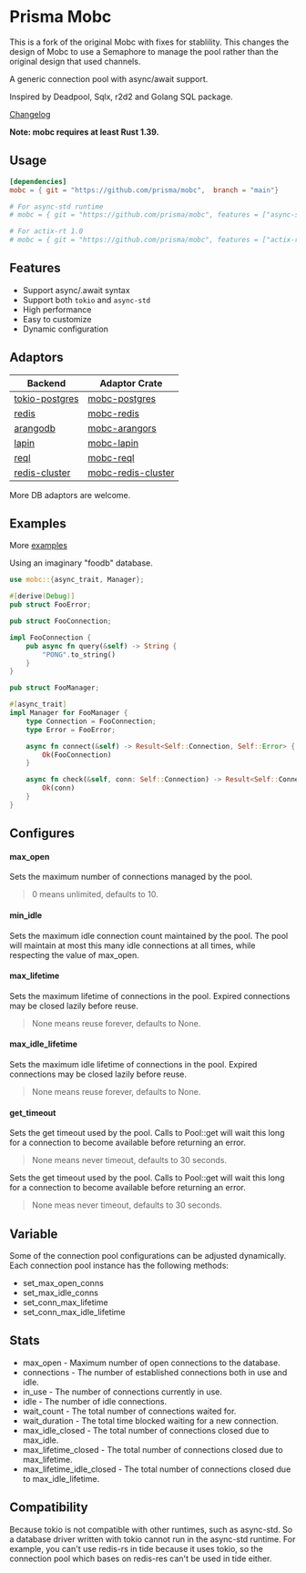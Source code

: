 # Prisma Mobc

This is a fork of the original Mobc with fixes for stablility. This changes the design of Mobc to use
a Semaphore to manage the pool rather than the original design that used channels.

A generic connection pool with async/await support.

Inspired by Deadpool, Sqlx, r2d2 and Golang SQL package.

[Changelog](https://github.com/prisma/mobc/blob/main/CHANGELOG.md)

**Note: mobc requires at least Rust 1.39.**

## Usage

```toml
[dependencies]
mobc = { git = "https://github.com/prisma/mobc",  branch = "main"}

# For async-std runtime
# mobc = { git = "https://github.com/prisma/mobc", features = ["async-std"] }

# For actix-rt 1.0
# mobc = { git = "https://github.com/prisma/mobc", features = ["actix-rt"] }
```

## Features

- Support async/.await syntax
- Support both `tokio` and `async-std`
- High performance
- Easy to customize
- Dynamic configuration

## Adaptors

| Backend                                                                                   | Adaptor Crate                                                           |
| ----------------------------------------------------------------------------------------- | ----------------------------------------------------------------------- |
| [tokio-postgres](https://github.com/sfackler/rust-postgres)                               | [mobc-postgres](https://github.com/importcjj/mobc-postgres)             |
| [redis](https://github.com/mitsuhiko/redis-rs)                                            | [mobc-redis](https://github.com/importcjj/mobc-redis)                   |
| [arangodb](https://github.com/fMeow/arangors)                                             | [mobc-arangors](https://github.com/inzanez/mobc-arangors)               |
| [lapin](https://github.com/CleverCloud/lapin)                                             | [mobc-lapin](https://github.com/zupzup/mobc-lapin)                      |
| [reql](https://github.com/rethinkdb/rethinkdb-rs)                                         | [mobc-reql](https://github.com/rethinkdb/rethinkdb-rs)                  |
| [redis-cluster](https://docs.rs/redis_cluster_async/0.6.0/redis_cluster_async/index.html) | [mobc-redis-cluster](https://github.com/rogeriob2br/mobc-redis-cluster) |

More DB adaptors are welcome.

## Examples

More [examples](https://github.com/importcjj/mobc/tree/master/mobc-foo/examples)

Using an imaginary "foodb" database.

```rust
use mobc::{async_trait, Manager};

#[derive(Debug)]
pub struct FooError;

pub struct FooConnection;

impl FooConnection {
    pub async fn query(&self) -> String {
        "PONG".to_string()
    }
}

pub struct FooManager;

#[async_trait]
impl Manager for FooManager {
    type Connection = FooConnection;
    type Error = FooError;

    async fn connect(&self) -> Result<Self::Connection, Self::Error> {
        Ok(FooConnection)
    }

    async fn check(&self, conn: Self::Connection) -> Result<Self::Connection, Self::Error> {
        Ok(conn)
    }
}
```

## Configures

#### max_open

Sets the maximum number of connections managed by the pool.

> 0 means unlimited, defaults to 10.

#### min_idle

Sets the maximum idle connection count maintained by the pool. The pool will maintain at most this many idle connections at all times, while respecting the value of max_open.

#### max_lifetime

Sets the maximum lifetime of connections in the pool. Expired connections may be closed lazily before reuse.
>None means reuse forever, defaults to None.

#### max_idle_lifetime
Sets the maximum idle lifetime of connections in the pool. Expired connections may be closed lazily before reuse.
>None means reuse forever, defaults to None.

#### get_timeout
Sets the get timeout used by the pool. Calls to Pool::get will wait this long for a connection to become available before returning an error. 
>None means never timeout, defaults to 30 seconds.

Sets the get timeout used by the pool. Calls to Pool::get will wait this long for a connection to become available before returning an error.

> None meas never timeout, defaults to 30 seconds.

## Variable

Some of the connection pool configurations can be adjusted dynamically. Each connection pool instance has the following methods:

* set_max_open_conns
* set_max_idle_conns
* set_conn_max_lifetime
* set_conn_max_idle_lifetime

## Stats
* max_open - Maximum number of open connections to the database.
* connections - The number of established connections both in use and idle.
* in_use - The number of connections currently in use.
* idle - The number of idle connections.
* wait_count - The total number of connections waited for.
* wait_duration - The total time blocked waiting for a new connection.
* max_idle_closed - The total number of connections closed due to max_idle.
* max_lifetime_closed - The total number of connections closed due to max_lifetime.
* max_lifetime_idle_closed - The total number of connections closed due to max_idle_lifetime.

## Compatibility

Because tokio is not compatible with other runtimes, such as async-std. So a database driver written with tokio cannot run in the async-std runtime. For example, you can't use redis-rs in tide because it uses tokio, so the connection pool which bases on redis-res can't be used in tide either.
